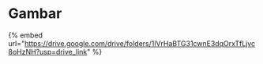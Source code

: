 # Gambar

{% embed url="https://drive.google.com/drive/folders/1lVrHaBTG31cwnE3dqOrxTfLjvc8oHzNH?usp=drive_link" %}

